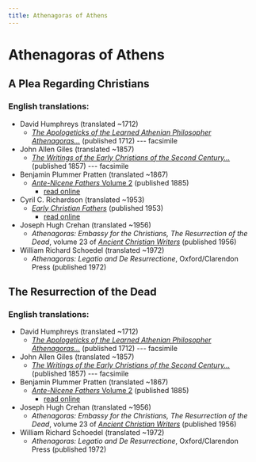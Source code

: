```yaml
---
title: Athenagoras of Athens
---
```


# Athenagoras of Athens

## A Plea Regarding Christians

### English translations:

* David Humphreys (translated ~1712)
  * [*The Apologeticks of the Learned Athenian Philosopher Athenagoras...*](https://books.google.com/books?id=hps5KsnL8DIC) (published 1712) --- facsimile
* John Allen Giles (translated ~1857)
  * [*The Writings of the Early Christians of the Second Century...*](https://archive.org/details/thewritingsofchr00gileuoft) (published 1857) --- facsimile
* Benjamin Plummer Pratten (translated ~1867)
  * [*Ante-Nicene Fathers* Volume 2](anf.html) (published 1885)
    * [read online](http://www.ccel.org/ccel/schaff/anf02.v.ii.html)
* Cyril C. Richardson (translated ~1953)
  * [*Early Christian Fathers*](ecf.html) (published 1953)
    * [read online](http://www.ccel.org/ccel/richardson/fathers.x.iii.iii.html)
* Joseph Hugh Crehan (translated ~1956)
  * *Athenagoras: Embassy for the Christians, The Resurrection of the Dead*, volume 23 of [*Ancient Christian Writers*](ancientchristianwriters.html) (published 1956)
* William Richard Schoedel (translated ~1972)
  * *Athenagoras: Legatio and De Resurrectione*, Oxford/Clarendon Press (published 1972)

## The Resurrection of the Dead

### English translations:

* David Humphreys (translated ~1712)
  * [*The Apologeticks of the Learned Athenian Philosopher Athenagoras...*](https://books.google.com/books?id=hps5KsnL8DIC) (published 1712) --- facsimile
* John Allen Giles (translated ~1857)
  * [*The Writings of the Early Christians of the Second Century...*](https://archive.org/details/thewritingsofchr00gileuoft) (published 1857) --- facsimile
* Benjamin Plummer Pratten (translated ~1867)
  * [*Ante-Nicene Fathers* Volume 2](anf.html) (published 1885)
    * [read online](http://www.ccel.org/ccel/schaff/anf02.v.iii.html)
* Joseph Hugh Crehan (translated ~1956)
  * *Athenagoras: Embassy for the Christians, The Resurrection of the Dead*, volume 23 of [*Ancient Christian Writers*](ancientchristianwriters.html) (published 1956)
* William Richard Schoedel (translated ~1972)
  * *Athenagoras: Legatio and De Resurrectione*, Oxford/Clarendon Press (published 1972)


